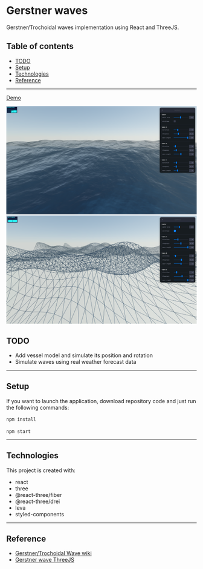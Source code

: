 # Gerstner waves
Gerstner/Trochoidal waves implementation using React and ThreeJS.

## Table of contents
  - [TODO](#todo)
  - [Setup](#setup)
  - [Technologies](#technologies)
  - [Reference](#reference)

---
[Demo](https://lazygeekpanda.github.io/gerstner-waves-rf3/)

![](https://raw.githubusercontent.com/lazygeekpanda/gerstner-waves-rf3/master/img/demo1.png)
![](https://raw.githubusercontent.com/lazygeekpanda/gerstner-waves-rf3/master/img/demo2.png)

## TODO
* Add vessel model and simulate its position and rotation
* Simulate waves using real weather forecast data

---

## Setup
If you want to launch the application, download repository code and just run the following commands:
```
npm install

npm start
```
---

## Technologies
This project is created with:
* react
* three
* @react-three/fiber
* @react-three/drei
* leva
* styled-components

---


## Reference
 - [Gerstner/Trochoidal Wave wiki](https://en.wikipedia.org/wiki/Trochoidal_wave)
 - [Gerstner wave ThreeJS](https://sbcode.net/threejs/gerstnerwater/)
